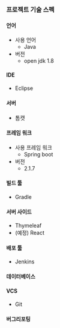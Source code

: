 ### 프로젝트 기술 스펙
#### 언어
- 사용 언어
    - Java
- 버전
    - open jdk 1.8

#### IDE
- Eclipse

#### 서버 
- 톰캣

#### 프레임 워크
- 사용 프레임 워크
    - Spring boot
- 버전 
    - 2.1.7

#### 빌드 툴
- Gradle

#### 서버 사이드
- Thymeleaf
- (예정) React

#### 배포 툴 
- Jenkins

#### 데이터베이스

#### VCS 
- Git
    
#### 버그리포팅
